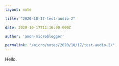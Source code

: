 ```yaml
---
layout: note

title: "2020-10-17-test-audio-2"

date: 2020-10-17T11:16:00.000Z

author: 'anon-microblogger'

permalink: "/micro/notes/2020/10/17/test-audio-2/"
---
```


Hello.
